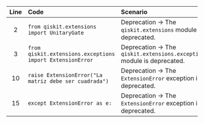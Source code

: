 | Line | Code | Scenario | Reference | Artifact | Refactoring |
| :--: | :--- | :------- | :-------: | :------- | :---------- |
| 2 | `from qiskit.extensions import UnitaryGate` | Deprecation -> The `qiskit.extensions` module is deprecated. | internal | `qiskit.extensions` | `from qiskit.circuit.library import UnitaryGate` |
| 3 | `from qiskit.extensions.exceptions import ExtensionError` | Deprecation -> The `qiskit.extensions.exceptions` module is deprecated. | internal | `qiskit.extensions.exceptions` | `from qiskit.exceptions import QiskitError` |
| 10 | `raise ExtensionError("La matriz debe ser cuadrada")` | Deprecation -> The `ExtensionError` exception is deprecated. | internal | `ExtensionError` | `raise QiskitError("La matriz debe ser cuadrada")` |
| 15 | `except ExtensionError as e:` | Deprecation -> The `ExtensionError` exception is deprecated. | internal | `ExtensionError` | `except QiskitError as e:` |